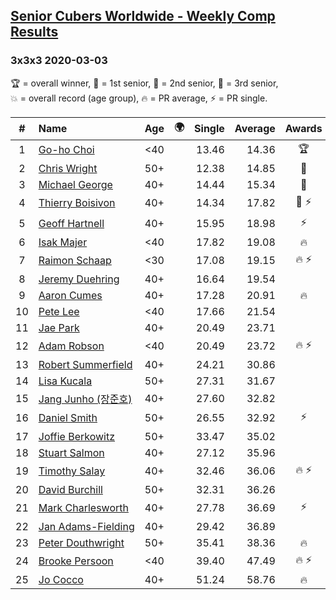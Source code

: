 <style>table {white-space: nowrap;}</style>
<link rel="stylesheet" type="text/css" href="/scw-comp/css/flags.css" />

## [Senior Cubers Worldwide - Weekly Comp Results](/scw-comp/results/)
### 3x3x3 2020-03-03

<span style="white-space: nowrap;">🏆 = overall winner</span>, <span style="white-space: nowrap;">🥇 = 1st senior</span>, <span style="white-space: nowrap;">🥈 = 2nd senior</span>, <span style="white-space: nowrap;">🥉 = 3rd senior</span>, <span style="white-space: nowrap;">💥 = overall record (age group)</span>, <span style="white-space: nowrap;">🔥 = PR average</span>, <span style="white-space: nowrap;">⚡ = PR single</span>.

| # | Name | Age | 🌍 | Single | Average | Awards | Solve 1 | Solve 2 | Solve 3 | Solve 4 | Solve 5 | Video |
| :--: | :-- | :--: | :--: | --: | --: | :--: | --: | --: | --: | --: | --: | :-- |
| 1 | [Go-ho Choi](../../persons/go_ho_choi/333.md) | <40 | <i class="flag flag-KR" /> | 13.46 | 14.36 | 🏆 | 15.80 | 13.46 | 13.75 | 14.74 | 14.59 | [Desktop](https://www.facebook.com/events/241721610185997/permalink/244320969926061) / [Mobile](https://m.facebook.com/events/241721610185997?view=permalink&id=244320969926061) |
| 2 | [Chris Wright](../../persons/chris_wright/333.md) | 50+ | <i class="flag flag-GB" /> | 12.38 | 14.85 | 🥇 | 12.38 | 14.87 | 14.57 | 19.16 | 15.11 | [Desktop](https://www.facebook.com/events/241721610185997/permalink/243063123385179) / [Mobile](https://m.facebook.com/events/241721610185997?view=permalink&id=243063123385179) |
| 3 | [Michael George](../../persons/michael_george/333.md) | 40+ | <i class="flag flag-GB" /> | 14.44 | 15.34 | 🥈 | 17.35 | 15.41 | 15.52 | 15.10 | 14.44 | [Desktop](https://www.facebook.com/events/241721610185997/permalink/241838836840941) / [Mobile](https://m.facebook.com/events/241721610185997?view=permalink&id=241838836840941) |
| 4 | [Thierry Boisivon](../../persons/thierry_boisivon/333.md) | 40+ | <i class="flag flag-FR" /> | 14.34 | 17.82 | 🥉 ⚡ | 18.40 | 16.52 | 18.55 | 26.86 | 14.34 | [Desktop](https://www.facebook.com/events/241721610185997/permalink/243308193360672) / [Mobile](https://m.facebook.com/events/241721610185997?view=permalink&id=243308193360672) |
| 5 | [Geoff Hartnell](../../persons/geoff_hartnell/333.md) | 40+ | <i class="flag flag-GB" /> | 15.95 | 18.98 | ⚡ | 19.60 | 35.76 | 17.37 | 19.96 | 15.95 | [Desktop](https://www.facebook.com/events/241721610185997/permalink/242568600101298) / [Mobile](https://m.facebook.com/events/241721610185997?view=permalink&id=242568600101298) |
| 6 | [Isak Majer](../../persons/isak_majer/333.md) | <40 | <i class="flag flag-NL" /> | 17.82 | 19.08 | 🔥 | 21.04 | 20.84 | 17.93 | 18.47 | 17.82 | [Desktop](https://www.facebook.com/events/241721610185997/permalink/244931956531629) / [Mobile](https://m.facebook.com/events/241721610185997?view=permalink&id=244931956531629) |
| 7 | [Raimon Schaap](../../persons/raimon_schaap/333.md) | <30 | <i class="flag flag-NL" /> | 17.08 | 19.15 | 🔥 ⚡ | 18.69 | 21.19 | 17.08 | 18.10 | 20.65 | [Desktop](https://www.facebook.com/events/241721610185997/permalink/243001870057971) / [Mobile](https://m.facebook.com/events/241721610185997?view=permalink&id=243001870057971) |
| 8 | [Jeremy Duehring](../../persons/jeremy_duehring/333.md) | 40+ | <i class="flag flag-US" /> | 16.64 | 19.54 |  | 16.64 | 24.25 | 19.36 | 21.64 | 17.61 | [Desktop](https://www.facebook.com/events/241721610185997/permalink/242044080153750) / [Mobile](https://m.facebook.com/events/241721610185997?view=permalink&id=242044080153750) |
| 9 | [Aaron Cumes](../../persons/aaron_cumes/333.md) | 40+ | <i class="flag flag-GB" /> | 17.28 | 20.91 | 🔥 | 34.83 | 20.85 | 22.93 | 18.96 | 17.28 | [Desktop](https://www.facebook.com/events/241721610185997/permalink/243569486667876) / [Mobile](https://m.facebook.com/events/241721610185997?view=permalink&id=243569486667876) |
| 10 | [Pete Lee](../../persons/pete_lee/333.md) | <40 | <i class="flag flag-GB" /> | 17.66 | 21.54 |  | 17.66 | 21.27 | 21.34 | 22.00 | 23.21 | [Desktop](https://www.facebook.com/events/241721610185997/permalink/245031166521708) / [Mobile](https://m.facebook.com/events/241721610185997?view=permalink&id=245031166521708) |
| 11 | [Jae Park](../../persons/jae_park/333.md) | 40+ | <i class="flag flag-US" /> | 20.49 | 23.71 |  | 26.31 | 21.92 | 25.03 | 20.49 | 24.17 | [Desktop](https://www.facebook.com/events/241721610185997/permalink/242049530153205) / [Mobile](https://m.facebook.com/events/241721610185997?view=permalink&id=242049530153205) |
| 12 | [Adam Robson](../../persons/adam_robson/333.md) | <40 | <i class="flag flag-GB" /> | 20.49 | 23.72 | 🔥 ⚡ | 27.78 | 22.56 | 27.17 | 21.42 | 20.49 | [Desktop](https://www.facebook.com/events/241721610185997/permalink/244428349915323) / [Mobile](https://m.facebook.com/events/241721610185997?view=permalink&id=244428349915323) |
| 13 | [Robert Summerfield](../../persons/robert_summerfield/333.md) | 40+ | <i class="flag flag-GB" /> | 24.21 | 30.86 |  | 33.77 | DNF | 28.58 | 24.21 | 30.23 | [Desktop](https://www.facebook.com/events/241721610185997/permalink/245527363138755) / [Mobile](https://m.facebook.com/events/241721610185997?view=permalink&id=245527363138755) |
| 14 | [Lisa Kucala](../../persons/lisa_kucala/333.md) | 50+ | <i class="flag flag-US" /> | 27.31 | 31.67 |  | 27.31 | 30.74 | 35.99 | 32.57 | 31.70 | [Desktop](https://www.facebook.com/events/241721610185997/permalink/245712919786866) / [Mobile](https://m.facebook.com/events/241721610185997?view=permalink&id=245712919786866) |
| 15 | [Jang Junho (장준호)](../../persons/jang_junho/333.md) | 40+ | <i class="flag flag-KR" /> | 27.60 | 32.82 |  | 32.97 | 32.96 | 32.54 | 27.60 | 33.23 | [Desktop](https://www.facebook.com/events/241721610185997/permalink/243492503342241) / [Mobile](https://m.facebook.com/events/241721610185997?view=permalink&id=243492503342241) |
| 16 | [Daniel Smith](../../persons/daniel_smith/333.md) | 50+ | <i class="flag flag-US" /> | 26.55 | 32.92 | ⚡ | 34.54 | 28.03 | 36.20 | 42.27 | 26.55 | [Desktop](https://www.facebook.com/events/241721610185997/permalink/245814266443398) / [Mobile](https://m.facebook.com/events/241721610185997?view=permalink&id=245814266443398) |
| 17 | [Joffie Berkowitz](../../persons/joffie_berkowitz/333.md) | 50+ | <i class="flag flag-ZA" /> | 33.47 | 35.02 |  | 35.05 | 39.05 | 34.71 | 33.47 | 35.31 | [Desktop](https://www.facebook.com/events/241721610185997/permalink/245812576443567) / [Mobile](https://m.facebook.com/events/241721610185997?view=permalink&id=245812576443567) |
| 18 | [Stuart Salmon](../../persons/stuart_salmon/333.md) | 40+ | <i class="flag flag-GB" /> | 27.12 | 35.96 |  | 35.78 | 33.58 | 40.12 | 38.51 | 27.12 | [Desktop](https://www.facebook.com/events/241721610185997/permalink/243337186691106) / [Mobile](https://m.facebook.com/events/241721610185997?view=permalink&id=243337186691106) |
| 19 | [Timothy Salay](../../persons/timothy_salay/333.md) | 40+ | <i class="flag flag-US" /> | 32.46 | 36.06 | 🔥 ⚡ | 32.46 | 37.63 | 49.02 | 33.27 | 37.29 | [Desktop](https://www.facebook.com/events/241721610185997/permalink/242622543429237) / [Mobile](https://m.facebook.com/events/241721610185997?view=permalink&id=242622543429237) |
| 20 | [David Burchill](../../persons/david_burchill/333.md) | 50+ | <i class="flag flag-CA" /> | 32.31 | 36.26 |  | 37.59 | 33.98 | 37.21 | 41.18 | 32.31 | [Desktop](https://www.facebook.com/events/241721610185997/permalink/245711369787021) / [Mobile](https://m.facebook.com/events/241721610185997?view=permalink&id=245711369787021) |
| 21 | [Mark Charlesworth](../../persons/mark_charlesworth/333.md) | 40+ | <i class="flag flag-AU" /> | 27.78 | 36.69 | ⚡ | 33.57 | 35.60 | 40.89 | 48.79 | 27.78 | [Desktop](https://www.facebook.com/events/241721610185997/permalink/245500929808065) / [Mobile](https://m.facebook.com/events/241721610185997?view=permalink&id=245500929808065) |
| 22 | [Jan Adams-Fielding](../../persons/jan_adams_fielding/333.md) | 40+ | <i class="flag flag-GB" /> | 29.42 | 36.89 |  | 38.17 | 39.08 | 33.41 | DNF | 29.42 | [Desktop](https://www.facebook.com/events/241721610185997/permalink/245183386506486) / [Mobile](https://m.facebook.com/events/241721610185997?view=permalink&id=245183386506486) |
| 23 | [Peter Douthwright](../../persons/peter_douthwright/333.md) | 50+ | <i class="flag flag-CA" /> | 35.41 | 38.36 | 🔥 | 36.36 | 35.41 | 39.35 | 39.38 | 46.28 | [Desktop](https://www.facebook.com/events/241721610185997/permalink/245440153147476) / [Mobile](https://m.facebook.com/events/241721610185997?view=permalink&id=245440153147476) |
| 24 | [Brooke Persoon](../../persons/brooke_persoon/333.md) | <40 | <i class="flag flag-US" /> | 39.40 | 47.49 | 🔥 ⚡ | 48.69 | 51.48 | 42.29 | 39.40 | 1:07.32 | [Desktop](https://www.facebook.com/events/241721610185997/permalink/245749193116572) / [Mobile](https://m.facebook.com/events/241721610185997?view=permalink&id=245749193116572) |
| 25 | [Jo Cocco](../../persons/jo_cocco/333.md) | 40+ | <i class="flag flag-GB" /> | 51.24 | 58.76 | 🔥 | 57.82 | 51.24 | 1:03.61 | 1:30.63 | 54.84 | [Desktop](https://www.facebook.com/events/241721610185997/permalink/245802506444574) / [Mobile](https://m.facebook.com/events/241721610185997?view=permalink&id=245802506444574) |

<!-- Global site tag (gtag.js) - Google Analytics -->
<script async src="https://www.googletagmanager.com/gtag/js?id=UA-86348435-3"></script>
<script>window.dataLayer = window.dataLayer || []; function gtag() {dataLayer.push(arguments);} gtag('js', new Date()); gtag('config', 'UA-86348435-3');</script>
